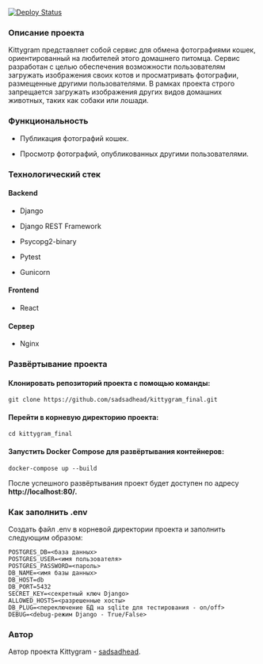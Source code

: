 [![Deploy Status](https://github.com/sadsadhead/kittygram_final/actions/workflows/deploy.yml/badge.svg)](https://github.com/sadsadhead/kittygram_final/actions/workflows/deploy.yml)

###   Описание проекта 

 Kittygram представляет собой сервис для обмена фотографиями кошек, ориентированный на любителей этого домашнего питомца. Сервис разработан с целью обеспечения возможности пользователям загружать изображения своих котов и просматривать фотографии, размещенные другими пользователями. В рамках проекта строго запрещается загружать изображения других видов домашних животных, таких как собаки или лошади.

 

###  Функциональность 

-   Публикация фотографий кошек. 

-  Просмотр фотографий, опубликованных другими пользователями. 

### Технологический стек 

####  Backend 

-  Django  

-  Django REST Framework 

-  Psycopg2-binary  

-  Pytest  

    

-  Gunicorn

    

#### Frontend 

-  React 

#### Сервер 

-  Nginx 

### Развёртывание проекта 

####  Клонировать репозиторий проекта с помощью команды: 

` git clone https://github.com/sadsadhead/kittygram_final.git `

#### Перейти в корневую директорию проекта: 

`cd kittygram_final `

#### Запустить Docker Compose для развёртывания контейнеров: 

`docker-compose up --build `

После успешного развёртывания проект будет доступен по адресу **http://localhost:80/.** 

### Как заполнить .env 

 Создать файл .env в корневой директории проекта и заполнить следующим образом: 

  

```
POSTGRES_DB=<база данных>
POSTGRES_USER=<имя пользователя>
POSTGRES_PASSWORD=<пароль>
DB_NAME=<имя базы данных>
DB_HOST=db
DB_PORT=5432
SECRET_KEY=<секретный ключ Django>
ALLOWED_HOSTS=<разрешенные хосты>
DB_PLUG=<переключение БД на sqlite для тестирования - on/off>
DEBUG=<debug-режим Django - True/False>
```

### Автор 

 Автор проекта Kittygram - [sadsadhead](https://github.com/Sadsadhead).